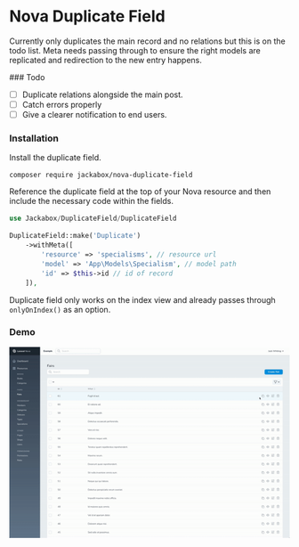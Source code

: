 # Nova Duplicate Field

Currently only duplicates the main record and no relations but this is on the todo list. Meta needs passing through to ensure the right models are replicated and redirection to the new entry happens.

### Todo

- [ ] Duplicate relations alongside the main post.
- [ ] Catch errors properly
- [ ] Give a clearer notification to end users.

### Installation

Install the duplicate field.

```
composer require jackabox/nova-duplicate-field
```

Reference the duplicate field at the top of your Nova resource and then include the necessary code within the fields.

```php
use Jackabox/DuplicateField/DuplicateField
```

```php
DuplicateField::make('Duplicate')
    ->withMeta([
        'resource' => 'specialisms', // resource url
        'model' => 'App\Models\Specialism', // model path
        'id' => $this->id // id of record
    ]),
```

Duplicate field only works on the index view and already passes through `onlyOnIndex()` as an option.

### Demo

![Duplicate Field Image](./img/nova-duplicate-field-small.gif)
